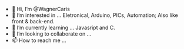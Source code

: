 - 👋 Hi, I’m @WagnerCaris
- 👀 I’m interested in ... Eletronical, Arduino, PICs, Automation; Also like front & back-end.
- 🌱 I’m currently learning ... Javasript and C.
- 💞️ I’m looking to collaborate on ...
- 📫 How to reach me ...

<!---
WagnerCaris/WagnerCaris is a ✨ special ✨ repository because its `README.md` (this file) appears on your GitHub profile.
You can click the Preview link to take a look at your changes.
--->
